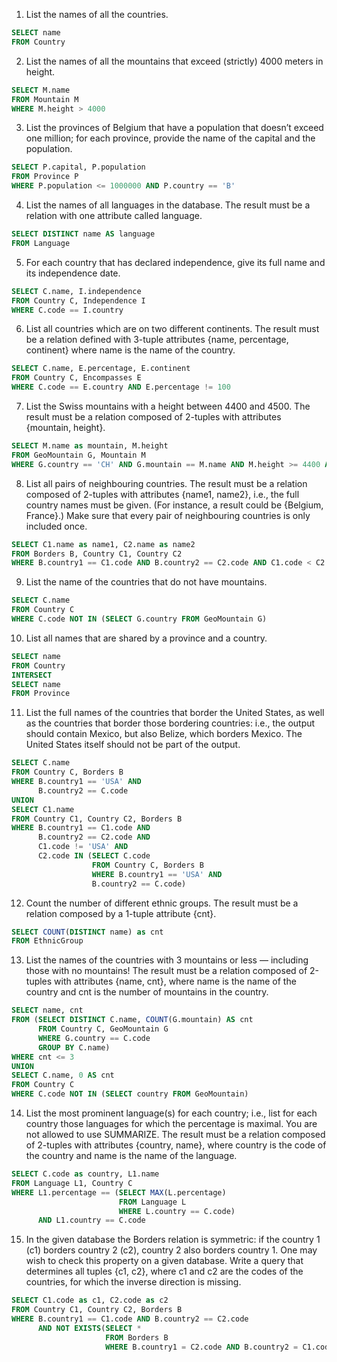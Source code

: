 1. List the names of all the countries.
```sql
SELECT name
FROM Country
```

2. List the names of all the mountains that exceed (strictly) 4000 meters in height.
```sql
SELECT M.name
FROM Mountain M
WHERE M.height > 4000
```

3. List the provinces of Belgium that have a population that doesn’t exceed one million; for each province, provide the name of the capital and the population.
```sql
SELECT P.capital, P.population
FROM Province P
WHERE P.population <= 1000000 AND P.country == 'B'
```

4. List the names of all languages in the database. The result must be a relation with one attribute called language.
```sql
SELECT DISTINCT name AS language
FROM Language
```

5. For each country that has declared independence, give its full name and its independence date.
```sql
SELECT C.name, I.independence
FROM Country C, Independence I
WHERE C.code == I.country
```

6. List all countries which are on two different continents. The result must be a relation defined with 3-tuple attributes {name, percentage, continent} where name is the name of the country.
```sql
SELECT C.name, E.percentage, E.continent
FROM Country C, Encompasses E
WHERE C.code == E.country AND E.percentage != 100
```

7. List the Swiss mountains with a height between 4400 and 4500. The result must be a relation composed of 2-tuples with attributes {mountain, height}.
```sql
SELECT M.name as mountain, M.height
FROM GeoMountain G, Mountain M
WHERE G.country == 'CH' AND G.mountain == M.name AND M.height >= 4400 AND M.height <= 4500
```

8. List all pairs of neighbouring countries. The result must be a relation composed of 2-tuples with attributes {name1, name2}, i.e., the full country names must be given. (For instance, a result could be {Belgium, France}.) Make sure that every pair of neighbouring countries is only included once.
```sql
SELECT C1.name as name1, C2.name as name2
FROM Borders B, Country C1, Country C2
WHERE B.country1 == C1.code AND B.country2 == C2.code AND C1.code < C2.code
```

9. List the name of the countries that do not have mountains.
```sql
SELECT C.name
FROM Country C
WHERE C.code NOT IN (SELECT G.country FROM GeoMountain G)
```

10. List all names that are shared by a province and a country.
```sql
SELECT name
FROM Country
INTERSECT
SELECT name
FROM Province
```

11. List the full names of the countries that border the United States, as well as the countries that border those bordering countries: i.e., the output should contain Mexico, but also Belize, which borders Mexico. The United States itself should not be part of the output.
```sql
SELECT C.name
FROM Country C, Borders B
WHERE B.country1 == 'USA' AND
      B.country2 == C.code
UNION
SELECT C1.name
FROM Country C1, Country C2, Borders B
WHERE B.country1 == C1.code AND
      B.country2 == C2.code AND
      C1.code != 'USA' AND
      C2.code IN (SELECT C.code
                  FROM Country C, Borders B
                  WHERE B.country1 == 'USA' AND
                  B.country2 == C.code)
```

12. Count the number of different ethnic groups. The result must be a relation composed by a 1-tuple attribute {cnt}.
```sql
SELECT COUNT(DISTINCT name) as cnt
FROM EthnicGroup
```

13. List the names of the countries with 3 mountains or less — including those with no mountains! The result must be a relation composed of 2-tuples with attributes {name, cnt}, where name is the name of the country and cnt is the number of mountains in the country.
```sql
SELECT name, cnt
FROM (SELECT DISTINCT C.name, COUNT(G.mountain) AS cnt
      FROM Country C, GeoMountain G
      WHERE G.country == C.code
      GROUP BY C.name)
WHERE cnt <= 3
UNION
SELECT C.name, 0 AS cnt
FROM Country C
WHERE C.code NOT IN (SELECT country FROM GeoMountain)
```

14. List the most prominent language(s) for each country; i.e., list for each country those languages for which the percentage is maximal. You are not allowed to use SUMMARIZE. The result must be a relation composed of 2-tuples with attributes {country, name}, where country is the code of the country and name is the name of the language.
```sql
SELECT C.code as country, L1.name
FROM Language L1, Country C
WHERE L1.percentage == (SELECT MAX(L.percentage)
                        FROM Language L
                        WHERE L.country == C.code)
      AND L1.country == C.code
```

15. In the given database the Borders relation is symmetric: if the country 1 (c1) borders country 2 (c2), country 2 also borders country 1. One may wish to check this property on a given database. Write a query that determines all tuples {c1, c2}, where c1 and c2 are the codes of the countries, for which the inverse direction is missing.
```sql
SELECT C1.code as c1, C2.code as c2
FROM Country C1, Country C2, Borders B
WHERE B.country1 == C1.code AND B.country2 == C2.code
      AND NOT EXISTS(SELECT * 
                     FROM Borders B
                     WHERE B.country1 = C2.code AND B.country2 = C1.code)
```